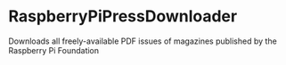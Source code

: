 # RaspberryPiPressDownloader
 Downloads all freely-available PDF issues of magazines published by the Raspberry Pi Foundation
